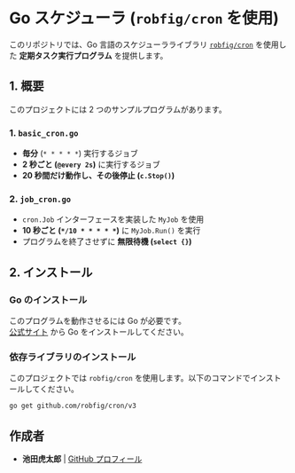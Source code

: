 # Go スケジューラ (`robfig/cron` を使用)

このリポジトリでは、Go 言語のスケジューラライブラリ [`robfig/cron`](https://github.com/robfig/cron) を使用した **定期タスク実行プログラム** を提供します。

## **1. 概要**

このプロジェクトには 2 つのサンプルプログラムがあります。

### **1. `basic_cron.go`**

- **毎分** (`* * * * *`) 実行するジョブ
- **2 秒ごと (`@every 2s`)** に実行するジョブ
- **20 秒間だけ動作し、その後停止 (`c.Stop()`)**

### **2. `job_cron.go`**

- `cron.Job` インターフェースを実装した `MyJob` を使用
- **10 秒ごと (`*/10 * * * * *`)** に `MyJob.Run()` を実行
- プログラムを終了させずに **無限待機 (`select {}`)**

## **2. インストール**

### **Go のインストール**

このプログラムを動作させるには Go が必要です。  
[公式サイト](https://go.dev/doc/install) から Go をインストールしてください。

### **依存ライブラリのインストール**

このプロジェクトでは `robfig/cron` を使用します。以下のコマンドでインストールしてください。

```sh
go get github.com/robfig/cron/v3
```

## 作成者

- **池田虎太郎** | [GitHub プロフィール](https://github.com/kotaroikeda-apl-dev)

